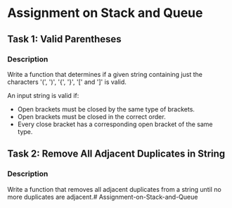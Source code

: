 # Assignment on Stack and Queue

## Task 1: Valid Parentheses

### Description

Write a function that determines if a given string containing just the characters '(', ')', '{', '}', '[' and ']' is valid.

An input string is valid if:
- Open brackets must be closed by the same type of brackets.
- Open brackets must be closed in the correct order.
- Every close bracket has a corresponding open bracket of the same type.



## Task 2: Remove All Adjacent Duplicates in String

### Description

Write a function that removes all adjacent duplicates from a string until no more duplicates are adjacent.# Assignment-on-Stack-and-Queue
